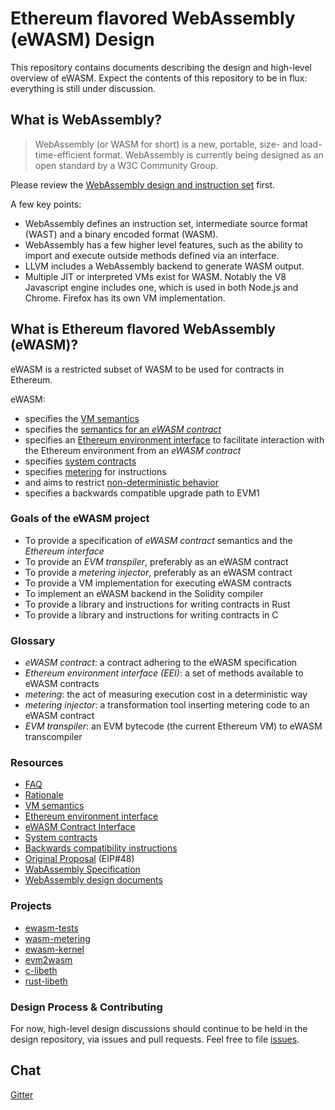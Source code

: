 # Ethereum flavored WebAssembly (eWASM) Design

This repository contains documents describing the design and high-level overview of eWASM. Expect the contents of this repository to be in flux: everything is still under discussion.

## What is WebAssembly?

> WebAssembly (or WASM for short) is a new, portable, size- and load-time-efficient format. WebAssembly is currently being designed as an open standard by a W3C Community Group.

Please review the [WebAssembly design and instruction set](https://github.com/WebAssembly/design) first.

A few key points:
* WebAssembly defines an instruction set, intermediate source format (WAST) and a binary encoded format (WASM).
* WebAssembly has a few higher level features, such as the ability to import and execute outside methods defined via an interface.
* LLVM includes a WebAssembly backend to generate WASM output.
* Multiple JIT or interpreted VMs exist for WASM. Notably the V8 Javascript engine includes one, which is used in both Node.js and Chrome. Firefox has its own VM implementation.

## What is Ethereum flavored WebAssembly (eWASM)?

eWASM is a restricted subset of WASM to be used for contracts in Ethereum.

eWASM:
* specifies the [VM semantics](./vm_semantics.md)
* specifies the [semantics for an *eWASM contract*](./contract_interface.md)
* specifies an [Ethereum environment interface](./eth_interface.md) to facilitate interaction with the Ethereum environment from an *eWASM contract*
* specifies [system contracts](./system_contracts.md)
* specifies [metering](./metering.md) for instructions
* and aims to restrict [non-deterministic behavior](https://github.com/WebAssembly/design/blob/master/Nondeterminism.md)
* specifies a backwards compatible upgrade path to EVM1

### Goals of the eWASM project

* To provide a specification of *eWASM contract* semantics and the *Ethereum interface*
* To provide an *EVM transpiler*, preferably as an eWASM contract
* To provide a *metering injector*, preferably as an eWASM contract
* To provide a VM implementation for executing eWASM contracts
* To implement an eWASM backend in the Solidity compiler
* To provide a library and instructions for writing contracts in Rust
* To provide a library and instructions for writing contracts in C

### Glossary

* *eWASM contract*: a contract adhering to the eWASM specification
* *Ethereum environment interface (EEI)*: a set of methods available to eWASM contracts
* *metering*: the act of measuring execution cost in a deterministic way
* *metering injector*: a transformation tool inserting metering code to an eWASM contract
* *EVM transpiler*: an EVM bytecode (the current Ethereum VM) to eWASM transcompiler

### Resources

* [FAQ](./faq.md)
* [Rationale](./rationale.md)
* [VM semantics](./vm_semantics.md)
* [Ethereum environment interface](./eth_interface.md)
* [eWASM Contract Interface](./contract_interface.md)
* [System contracts](./system_contracts.md)
* [Backwards compatibility instructions](./backwards_compatibility.md)
* [Original Proposal](https://github.com/ethereum/EIPs/issues/48) (EIP#48)
* [WabAssembly Specification](https://github.com/WebAssembly/spec/blob/md-proto/md-proto/WebAssembly.md)
* [WebAssembly design documents](https://github.com/WebAssembly/design)

### Projects

* [ewasm-tests](https://github.com/ewasm/ewasm-tests)
* [wasm-metering](https://github.com/ewasm/wasm-metering)
* [ewasm-kernel](https://github.com/ewasm/ewasm-kernel)
* [evm2wasm](https://github.com/ewasm/evm2wasm)
* [c-libeth](https://github.com/ewasm/c-libeth)
* [rust-libeth](https://github.com/ewasm/rust-libeth)

### Design Process & Contributing
For now, high-level design discussions should continue to be held in the design repository, via issues and pull requests. Feel free to file [issues](https://github.com/ethereum/ewasm-design/issues).

## Chat
[Gitter](https://gitter.im/ethereum/ewasm-design)

